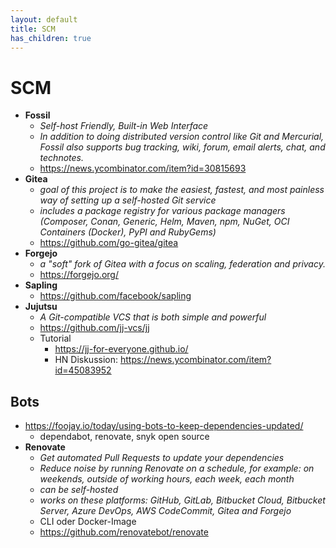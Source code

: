 ```yaml
---
layout: default
title: SCM
has_children: true
---
```


# SCM
- **Fossil**
    - *Self-host Friendly, Built-in Web Interface*
    - *In addition to doing distributed version control like Git and Mercurial, Fossil also supports bug tracking, wiki, forum, email alerts, chat, and technotes.*
    - <https://news.ycombinator.com/item?id=30815693>
- **Gitea**
    - *goal of this project is to make the easiest, fastest, and most painless way of setting up a self-hosted Git service*
    - *includes a package registry for various package managers (Composer, Conan, Generic, Helm, Maven, npm, NuGet, OCI Containers (Docker), PyPI and RubyGems)* 
    - <https://github.com/go-gitea/gitea>
- **Forgejo**
    - *a "soft" fork of Gitea with a focus on scaling, federation and privacy.*
    - <https://forgejo.org/>
- **Sapling**
    - <https://github.com/facebook/sapling>
- **Jujutsu**
  - *A Git-compatible VCS that is both simple and powerful*
  - <https://github.com/jj-vcs/jj>
  - Tutorial
      - <https://jj-for-everyone.github.io/>
      - HN Diskussion: <https://news.ycombinator.com/item?id=45083952> 

## Bots
- <https://foojay.io/today/using-bots-to-keep-dependencies-updated/>
  - dependabot, renovate, snyk open source
- **Renovate**
    - *Get automated Pull Requests to update your dependencies*
    - *Reduce noise by running Renovate on a schedule, for example: on weekends, outside of working hours, each week, each month*
    - *can be self-hosted*
    - *works on these platforms: GitHub, GitLab, Bitbucket Cloud, Bitbucket Server, Azure DevOps, AWS CodeCommit, Gitea and Forgejo*
    - CLI oder Docker-Image
    - <https://github.com/renovatebot/renovate>
